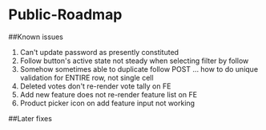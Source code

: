# Public-Roadmap

##Known issues

1. Can't update password as presently constituted
2. Follow button's active state not steady when selecting filter by follow
3. Somehow sometimes able to duplicate follow POST ... how to do unique validation for ENTIRE row, not single cell
4. Deleted votes don't re-render vote tally on FE
5. Add new feature does not re-render feature list on FE
6. Product picker icon on add feature input not working

##Later fixes

<!-- 1. Change specific "add vote" function on backend to only update votes (UPDATE: no longer relevant)-->